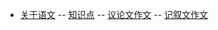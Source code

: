 <!-- docs/_sidebar.md -->
- [关于语文](/docs_01/)
-- [知识点](/docs_01/chinese_000.md)
-- [议论文作文](/docs_01/chinese_001.md)
-- [记叙文作文](/docs_01/chinese_002.md)